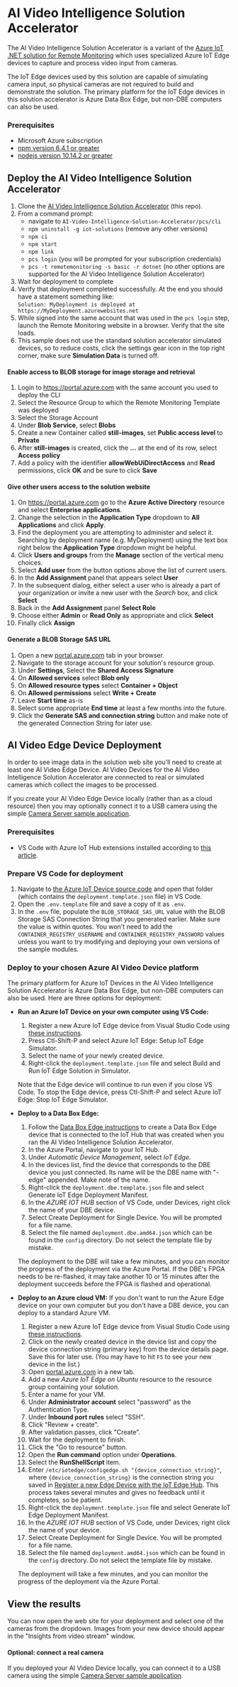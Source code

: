 # AI Video Intelligence Solution Accelerator
The AI Video Intelligence Solution Accelerator is a variant of the
[Azure IoT .NET solution for Remote Monitoring](https://github.com/Azure/azure-iot-pcs-remote-monitoring-dotnet)
which uses specialized Azure IoT Edge devices to capture and process video input from cameras.

The IoT Edge devices used by this solution are capable of simulating camera input, so physical
cameras are not required to build and demonstrate the solution. The primary platform for 
the IoT Edge devices in this solution accelerator is
Azure Data Box Edge, but non-DBE computers can also be used.

### Prerequisites
* Microsoft Azure subscription
* [npm version 6.4.1 or greater](https://www.npmjs.com/get-npm)
* [nodejs version 10.14.2 or greater](https://nodejs.org)

## Deploy the AI Video Intelligence Solution Accelerator

1. Clone the 
[AI Video Intelligence Solution Accelerator](https://github.com/Azure-Samples/AI-Video-Intelligence-Solution-Accelerator)
(this repo).
1. From a command prompt: 
   * navigate to `AI-Video-Intelligence-Solution-Accelerator/pcs/cli`
   * `npm uninstall -g iot-solutions` (remove any other versions)
   * `npm ci`
   * `npm start`
   * `npm link` 
   * `pcs login` (you will be prompted for your subscription credentials)
   * `pcs -t remotemonitoring -s basic -r dotnet` (no other options are supported for the AI Video
Intelligence Solution Accelerator)
1. Wait for deployment to complete
1. Verify that deployment completed successfully.  At the end you should have a statement something like:</br> `Solution: MyDeployment is deployed at https://MyDeployment.azurewebsites.net`
1. While signed into the same account that was used in the `pcs login` step, launch the Remote Monitoring 
website in a browser.  Verify that the site loads.
1. This sample does not use the standard solution accelerator simulated devices, so to reduce costs, 
click the settings gear icon in the top right corner, make sure **Simulation Data** is turned off.

#### Enable access to BLOB storage for image storage and retrieval

1. Login to https://portal.azure.com with the same account you used to deploy the CLI
1. Select the Resource Group to which the Remote Monitoring Template was deployed
1. Select the Storage Account
1. Under **Blob Service**, select **Blobs**
1. Create a new Container called **still-images**, set **Public access level** to **Private**
1. After **still-images** is created, click the **...** at the end of its row, select **Access policy**
1. Add a policy with the identifier **allowWebUiDirectAccess** and **Read** permissions, click **OK** 
and be sure to click **Save**

#### Give other users access to the solution website
1. On https://portal.azure.com go to the **Azure Active Directory** resource and select **Enterprise applications**.
1. Change the selection in the **Application Type** dropdown to **All Applications** and click **Apply**.
1. Find the deployment you are attempting to administer and select it. Searching by deployment name (e.g. MyDeployment) using the text box right below the **Application Type** dropdown might be helpful.
1. Click **Users and groups** from the **Manage** section of the vertical menu choices.
1. Select **Add user** from the button options above the list of current users.
1. In the **Add Assignment** panel that appears select **User**
1. In the subsequent dialog, either select a user who is already a part of your organization or invite a new user with the *Search* box, and click **Select**
1. Back in the **Add Assignment** panel **Select Role**
1. Choose either **Admin** or **Read Only** as appropriate and click **Select**
1. Finally click **Assign**

#### Generate a BLOB Storage SAS URL
1. Open a new [portal.azure.com](https://portal.azure.com) 
    tab in your browser.
2. Navigate to the storage account for your solution's resource group.
3. Under **Settings**, Select the **Shared Access Signature**
4. On **Allowed services** select **Blob only**
5. On **Allowed resource types** select **Container + Object**
1. On **Allowed permissions** select **Write + Create**
1. Leave **Start time** as-is
1. Select some appropriate **End time** at least a few months into the future.
1. Click the **Generate SAS and connection string** button and make note
	of the generated Connection String for later use.

## AI Video Edge Device Deployment

In order to see image data
in the solution web site you'll need to create at least one AI Video Edge Device. 
AI Video Devices for the AI Video Intelligence Solution Accelerator are connected to 
real or simulated cameras which collect the images to be processed. 

If you create your AI Video Edge Device locally (rather than as a cloud resource) then
you may optionally connect it to a USB camera using the simple
[Camera Server sample application](edge-device/UsbCamera/readme.md).

### Prerequisites
* VS Code with Azure IoT Hub extensions installed according to 
[this article](https://docs.microsoft.com/en-us/azure/iot-edge/how-to-vs-code-develop-module).

### Prepare VS Code for deployment
1. Navigate to [the Azure IoT Device source code](edge-device/AIVideoEdgeDevice/EdgeDevice/readme.md)
    and open that folder (which contains the `deployment.template.json` file) in VS Code.
2. Open the `.env.template` file and save a copy of it as `.env`.
3. In the `.env` file, populate the `BLOB_STORAGE_SAS_URL` value with the BLOB Storage SAS
    Connection String that you generated earlier. Make sure the value is within quotes. 
    You won't need to add the `CONTAINER_REGISTRY_USERNAME` and `CONTAINER_REGISTRY_PASSWORD` 
    values unless you want to try modifying and
    deploying your own versions of the sample modules.

### Deploy to your chosen Azure AI Video Device platform
The primary platform for Azure IoT Devices in the AI Video Intelligence Solution Accelerator is
Azure Data Box Edge, but non-DBE computers can also be used. Here are three options for deployment:
* **Run an Azure IoT Device on your own computer using VS Code:** 
    1. Register a new Azure IoT Edge device from Visual Studio Code using 
    [these instructions](https://docs.microsoft.com/en-us/azure/iot-edge/how-to-register-device-vscode).
    1. Press Ctl-Shift-P and select Azure IoT Edge: Setup IoT Edge Simulator.
    3. Select the name of your newly created device.
    4. Right-click the `deployment.template.json` file and select Build and Run IoT Edge
        Solution in Simulator.

    Note that the Edge device will continue to run even if you close VS Code. To stop the Edge device,
    press Ctl-Shift-P and select Azure IoT Edge: Stop IoT Edge Simulator.

*  **Deploy to a Data Box Edge:** 
    1. Follow the 
       [Data Box Edge instructions](https://docs.microsoft.com/en-us/azure/databox-online/data-box-edge-deploy-configure-compute-advanced) 
       to create a Data Box Edge device that is connected to the IoT Hub that was created 
        when you ran the AI Video Intelligence Solution Accelerator. 
    2. In the Azure Portal, navigate to your IoT Hub.
    1. Under *Automatic Device Management*, select *IoT Edge*.
    4. In the devices list, find the device that corresponds to the DBE device you
        just connected. Its name will be the DBE name with "-edge" appended. Make note of the name.
    3. Right-click the `deployment.dbe.template.json` file and select Generate IoT Edge Deployment Manifest.
    8. In the *AZURE IOT HUB* section of VS Code, under Devices, right click the name of your DBE device.
    7. Select Create Deployment for Single Device. You will be prompted for a file name.
    8. Select the file named `deployment.dbe.amd64.json` which can be found in the `config` directory.
        Do not select the template file by mistake.
    
    The deployment to the DBE will take a few minutes, and you can monitor the progress of the deployment via the 
    Azure Portal. If the DBE's FPGA needs to be re-flashed, it may take another 10 or 15 minutes after the 
    deployment succeeds before the FPGA is flashed and operational.

* **Deploy to an Azure cloud VM:** If you don't want to run the Azure Edge device on your own computer but
    you don't have a DBE device, you can deploy to a standard Azure VM.

    1. Register a new Azure IoT Edge device from Visual Studio Code using 
    [these instructions](https://docs.microsoft.com/en-us/azure/iot-edge/how-to-register-device-vscode).
    1. Click on the newly created device in the device list and copy the device connection string
       (primary key) from the device details page. Save this for later use. (You may have to hit
        `F5` to see your new device in the list.)
    1. Open [portal.azure.com](https://portal.azure.com) in a new tab.
    2. Add a new *Azure IoT Edge on Ubuntu* resource to the resource group containing your solution.
    3. Enter a name for your VM.
    3. Under **Administrator account** select "password" as the Authentication Type.
    4. Under **Inbound port rules** select "SSH".
    3. Click "Review + create".
    7. After validation passes, click "Create".
    6. Wait for the deployment to finish.
    8. Click the "Go to resource" button.
    9. Open the **Run command** option under **Operations**.
    10. Select the **RunShellScript** item.
    11. Enter `/etc/iotedge/configedge.sh "{device_connection_string}"`, where
        `{device_connection_string}` is the connection string you saved in
        [Register a new Edge Device with the IoT Edge Hub](#register-a-new-edge-device-with-the-iot-edge-hub). This process takes several minutes and gives no feedback until it completes,
        so be patient.
    3. Right-click the `deployment.template.json` file and select Generate IoT Edge Deployment Manifest.
    8. In the *AZURE IOT HUB* section of VS Code, under Devices, right click the name of your device.
    7. Select Create Deployment for Single Device. You will be prompted for a file name.
    8. Select the file named `deployment.amd64.json` which can be found in the `config` directory.
        Do not select the template file by mistake.

    The deployment will take a few minutes, and you can monitor the progress of the deployment via the 
    Azure Portal.

## View the results

You can now open the web site for your deployment and select one of the cameras from the dropdown.
Images from your new device should appear in the "Insights from video stream" window.

#### Optional: connect a real camera
If you deployed your AI Video Device locally, you can connect it to a USB camera using the simple
[Camera Server sample application](edge-device/UsbCamera/readme.md).


